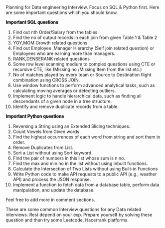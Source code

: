 Planning for Data engineering Interview.
Focus on SQL & Python first. Here are some important questions which you should know.

**𝐈𝐦𝐩𝐨𝐫𝐭𝐚𝐧𝐭 𝐒𝐐𝐋 𝐪𝐮𝐞𝐬𝐭𝐢𝐨𝐧𝐬**

1. Find out nth Order/Salary from the tables.
2. Find the no of output records in each join from given Table 1 & Table 2
3. YOY,MOM Growth related questions.
4. Find out Employee ,Manager Hierarchy (Self join related question) or
Employees who are earning more than managers.
5. RANK,DENSERANK related questions
6. Some row level scanning medium to complex questions using CTE or recursive CTE, like (Missing no /Missing Item from the list etc.)
7. No of matches played by every team or Source to Destination flight combination using CROSS JOIN.
8. Use window functions to perform advanced analytical tasks, such as calculating moving averages or detecting outliers.
9. Implement logic to handle hierarchical data, such as finding all descendants of a given node in a tree structure.
10. Identify and remove duplicate records from a table.

**𝐈𝐦𝐩𝐨𝐫𝐭𝐚𝐧𝐭 𝐏𝐲𝐭𝐡𝐨𝐧 𝐪𝐮𝐞𝐬𝐭𝐢𝐨𝐧𝐬**

1. Reversing a String using an Extended Slicing techniques.
2. Count Vowels from Given words .
3. Find the highest occurrences of each word from string and sort them in order.
4. Remove Duplicates from List.
5. Sort a List without using Sort keyword.
6. Find the pair of numbers in this list whose sum is n no.
7. Find the max and min no in the list without using inbuilt functions.
8. Calculate the Intersection of Two Lists without using Built-in Functions
9. Write Python code to make API requests to a public API (e.g., weather API) and process the JSON response.
10. Implement a function to fetch data from a database table, perform data manipulation, and update the database.

Feel free to add more in comment sections.

These are some common Interview questions for any Data related interviews. Rest depend on your exp.
Prepare yourself by solving these question and then try some Leetcode, Hacerrank platforms.
